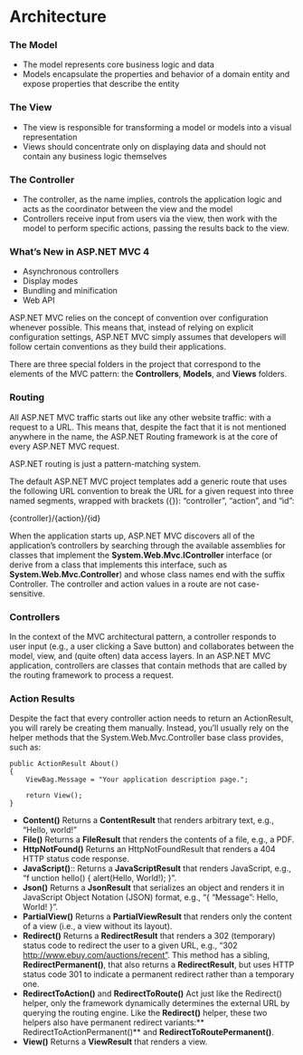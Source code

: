 
# Architecture #

### The Model ###
- The model represents core business logic and data
- Models encapsulate the properties and behavior of a domain entity and expose properties that describe the entity

### The View ###
- The view is responsible for transforming a model or models into a visual representation
- Views should concentrate only on displaying data
and should not contain any business logic themselves

### The Controller ###
- The controller, as the name implies, controls the application logic and acts as the coordinator between the view and the model
- Controllers receive input from users via the view, then work with the model to perform specific actions, passing the results back to the view.

### What’s New in ASP.NET MVC 4 ###
- Asynchronous controllers
- Display modes
- Bundling and minification
- Web API

ASP.NET MVC relies on the concept of convention over configuration whenever possible.
This means that, instead of relying on explicit configuration settings, ASP.NET
MVC simply assumes that developers will follow certain conventions as they build their applications.

There are three special folders in the project that correspond to the elements of the MVC pattern: the **Controllers**,
**Models**, and **Views** folders.

### Routing ###
All ASP.NET MVC traffic starts out like any other website traffic: with a request to a URL. This means that, despite the fact that it is not mentioned anywhere in the name, the ASP.NET Routing framework is at the core of every ASP.NET MVC request.

ASP.NET routing is just a pattern-matching system.
	
The default ASP.NET MVC project templates add a generic route that uses the following URL convention to break the URL for a given request into three named segments, wrapped with brackets ({}): “controller”, “action”, and “id”:

{controller}/{action}/{id}

When the application starts up, ASP.NET MVC discovers all of the application’s controllers by searching through the available assemblies for classes that implement the **System.Web.Mvc.IController** interface (or derive from a class that implements this interface, such as **System.Web.Mvc.Controller**) and whose
class names end with the suffix Controller. The controller and action values in a route are not case-sensitive.

### Controllers ###
In the context of the MVC architectural pattern, a controller responds to user input
(e.g., a user clicking a Save button) and collaborates between the model, view, and
(quite often) data access layers. In an ASP.NET MVC application, controllers are classes
that contain methods that are called by the routing framework to process a request.


### Action Results ###

Despite the fact that every controller action needs to return an ActionResult, you will
rarely be creating them manually. Instead, you’ll usually rely on the helper methods
that the System.Web.Mvc.Controller base class provides, such as:
	
	public ActionResult About()
	{
		ViewBag.Message = "Your application description page.";
	
		return View();
	}
	

- **Content()**
Returns a **ContentResult** that renders arbitrary text, e.g., “Hello, world!”
- **File()**
Returns a **FileResult** that renders the contents of a file, e.g., a PDF.
- **HttpNotFound()**
Returns an HttpNotFoundResult that renders a 404 HTTP status code response.
- **JavaScript()**:: Returns a **JavaScriptResult**
that renders JavaScript, e.g., “f	unction hello() { alert(Hello, World!); }”.
- **Json()**
Returns a **JsonResult** that serializes an object and renders it in JavaScript Object
Notation (JSON) format, e.g., “{ “Message”: Hello, World! }”.
- **PartialView()**
Returns a **PartialViewResult** that renders only the content of a view (i.e., a view
without its layout).
- **Redirect()**
Returns a **RedirectResult** that renders a 302 (temporary) status code to redirect
the user to a given URL, e.g., “302 http://www.ebuy.com/auctions/recent”. This
method has a sibling, **RedirectPermanent()**, that also returns a **RedirectResult**, but
uses HTTP status code 301 to indicate a permanent redirect rather than a temporary
one.
- **RedirectToAction()** and **RedirectToRoute()**
Act just like the Redirect() helper, only the framework dynamically determines
the external URL by querying the routing engine. Like the **Redirect()** helper, these
two helpers also have permanent redirect variants:** RedirectToActionPermanent()**
and **RedirectToRoutePermanent()**.
- **View()**
Returns a **ViewResult** that renders a view.